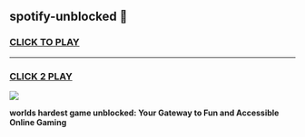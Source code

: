 
## spotify-unblocked 👋
<h3>
<a href="https://premium.freeplayer.one?title=spotify-unblocked&ref=14F">CLICK TO PLAY</a></h3>
<hr>

<h3>
<a href="https://premium.freeplayer.one?title=spotify-unblocked&ref=14F">CLICK 2 PLAY</a>
  
</h3>

<a href="https://premium.freeplayer.one?title=spotify-unblocked&ref=12F/"><img src="https://clearcache.store/games.png"></a>


**worlds hardest game unblocked: Your Gateway to Fun and Accessible Online Gaming**
